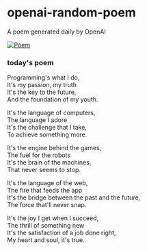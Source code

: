 
# openai-random-poem
 A poem generated daily by OpenAI

[![Poem](https://github.com/fbiego/openai-random-poem/actions/workflows/main.yml/badge.svg)](https://github.com/fbiego/openai-random-poem/actions/workflows/main.yml)

### today's poem  
  
Programming's what I do,   
It's my passion, my truth  
It's the key to the future,   
And the foundation of my youth.  
  
It's the language of computers,  
The language I adore  
It's the challenge that I take,  
To achieve something more.  
  
It's the engine behind the games,  
The fuel for the robots  
It's the brain of the machines,  
That never seems to stop.  
  
It's the language of the web,  
The fire that feeds the app  
It's the bridge between the past and the future,  
The force that'll never snap.  
  
It's the joy I get when I succeed,  
The thrill of something new  
It's the satisfaction of a job done right,  
My heart and soul, it's true.